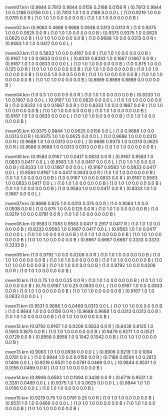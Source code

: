 
inven01.krn
 (0.9844 0.7813 0.9844 0.0156 0.2188 0.0156 R )
 (0.7813 0.9844 1.0 0.2188 0.0156 0.0 L )
 (0.7813 1.0 1.0 0.2188 0.0 0.0 L )
 (1.0 0.9219 1.0 0.0 0.0781 0.0 R )
 (1.0 1.0 1.0 0.0 0.0 0.0 B )
 (1.0 1.0 1.0 0.0 0.0 0.0 B )
 
inven02.krn
 (0.9063 0.4688 0.9688 0.0938 0.5313 0.0313 R )
 (1.0 0.9375 1.0 0.0 0.0625 0.0 R )
 (1.0 1.0 1.0 0.0 0.0 0.0 B )
 (0.9375 0.9375 1.0 0.0625 0.0625 0.0 B )
 (1.0 1.0 1.0 0.0 0.0 0.0 B )
 (1.0 0.9688 1.0 0.0 0.0313 0.0 R )
 (0.9583 1.0 1.0 0.0417 0.0 0.0 L )
 
inven03.krn
 (1.0 0.5833 1.0 0.0 0.4167 0.0 R )
 (1.0 1.0 1.0 0.0 0.0 0.0 B )
 (0.9167 1.0 1.0 0.0833 0.0 0.0 L )
 (0.8333 0.8333 1.0 0.1667 0.1667 0.0 B )
 (0.9167 1.0 1.0 0.0833 0.0 0.0 L )
 (1.0 1.0 1.0 0.0 0.0 0.0 B )
 (1.0 0.875 1.0 0.0 0.125 0.0 R )
 (1.0 1.0 1.0 0.0 0.0 0.0 B )
 (1.0 1.0 1.0 0.0 0.0 0.0 B )
 (1.0 1.0 1.0 0.0 0.0 0.0 B )
 (1.0 0.5 1.0 0.0 0.5 0.0 R )
 (1.0 1.0 1.0 0.0 0.0 0.0 B )
 (1.0 1.0 1.0 0.0 0.0 0.0 B )
 (1.0 1.0 1.0 0.0 0.0 0.0 B )
 (0.8889 0.8889 0.8889 0.0 0.0 0.0 B )
 
inven04.krn
 (1.0 0.5 1.0 0.0 0.5 0.0 R )
 (1.0 1.0 1.0 0.0 0.0 0.0 B )
 (0.8333 1.0 1.0 0.1667 0.0 0.0 L )
 (0.9167 1.0 1.0 0.0833 0.0 0.0 L )
 (1.0 1.0 1.0 0.0 0.0 0.0 B )
 (1.0 0.8333 1.0 0.0 0.1667 0.0 R )
 (1.0 0.8333 1.0 0.0 0.1667 0.0 R )
 (1.0 1.0 1.0 0.0 0.0 0.0 B )
 (1.0 1.0 1.0 0.0 0.0 0.0 B )
 (1.0 1.0 1.0 0.0 0.0 0.0 B )
 (0.9167 1.0 1.0 0.0833 0.0 0.0 L )
 (1.0 1.0 1.0 0.0 0.0 0.0 B )
 (1.0 1.0 1.0 0.0 0.0 0.0 B )
 
inven05.krn
 (0.9375 0.9844 1.0 0.0625 0.0156 0.0 L )
 (1.0 0.9688 1.0 0.0 0.0313 0.0 R )
 (0.9375 1.0 1.0 0.0625 0.0 0.0 L )
 (1.0 0.9688 1.0 0.0 0.0313 0.0 R )
 (0.9688 1.0 1.0 0.0313 0.0 0.0 L )
 (0.9688 0.9375 1.0 0.0313 0.0625 0.0 R )
 (0.9688 0.9688 1.0 0.0313 0.0313 0.0 B )
 (1.0 1.0 1.0 0.0 0.0 0.0 B )
 
inven06.krn
 (0.9583 0.9167 1.0 0.0417 0.0833 0.0 R )
 (0.9167 0.9583 1.0 0.0833 0.0417 0.0 L )
 (0.9583 1.0 1.0 0.0417 0.0 0.0 L )
 (1.0 1.0 1.0 0.0 0.0 0.0 B )
 (0.8333 1.0 1.0 0.1667 0.0 0.0 L )
 (0.9167 0.9583 1.0 0.0833 0.0417 0.0 L )
 (0.9583 0.9167 1.0 0.0417 0.0833 0.0 R )
 (1.0 1.0 1.0 0.0 0.0 0.0 B )
 (1.0 1.0 1.0 0.0 0.0 0.0 B )
 (1.0 0.9167 1.0 0.0 0.0833 0.0 R )
 (0.9167 0.9583 1.0 0.0833 0.0417 0.0 L )
 (1.0 1.0 1.0 0.0 0.0 0.0 B )
 (1.0 1.0 1.0 0.0 0.0 0.0 B )
 (1.0 1.0 1.0 0.0 0.0 0.0 B )
 (1.0 0.9583 1.0 0.0 0.0417 0.0 R )
 (0.8333 1.0 1.0 0.1667 0.0 0.0 L )
 
inven07.krn
 (0.9688 0.625 1.0 0.0313 0.375 0.0 R )
 (1.0 0.9063 1.0 0.0 0.0938 0.0 R )
 (1.0 0.875 1.0 0.0 0.125 0.0 R )
 (1.0 1.0 1.0 0.0 0.0 0.0 B )
 (1.0 0.9219 1.0 0.0 0.0781 0.0 R )
 (1.0 1.0 1.0 0.0 0.0 0.0 B )
 
inven08.krn
 (0.9583 0.7083 0.9583 0.0417 0.2917 0.0417 R )
 (1.0 1.0 1.0 0.0 0.0 0.0 B )
 (0.8333 0.9583 1.0 0.1667 0.0417 0.0 L )
 (0.9583 1.0 1.0 0.0417 0.0 0.0 L )
 (1.0 1.0 1.0 0.0 0.0 0.0 B )
 (1.0 1.0 1.0 0.0 0.0 0.0 B )
 (1.0 1.0 1.0 0.0 0.0 0.0 B )
 (1.0 1.0 1.0 0.0 0.0 0.0 B )
 (0.6667 0.6667 0.6667 0.3333 0.3333 0.3333 B )
 
inven09.krn
 (1.0 0.9792 1.0 0.0 0.0208 0.0 R )
 (1.0 1.0 1.0 0.0 0.0 0.0 B )
 (1.0 1.0 1.0 0.0 0.0 0.0 B )
 (1.0 1.0 1.0 0.0 0.0 0.0 B )
 (1.0 1.0 1.0 0.0 0.0 0.0 B )
 (1.0 1.0 1.0 0.0 0.0 0.0 B )
 (1.0 1.0 1.0 0.0 0.0 0.0 B )
 (1.0 0.9792 1.0 0.0 0.0208 0.0 R )
 (1.0 1.0 1.0 0.0 0.0 0.0 B )
 
inven10.krn
 (1.0 0.75 1.0 0.0 0.25 0.0 R )
 (1.0 1.0 1.0 0.0 0.0 0.0 B )
 (1.0 1.0 1.0 0.0 0.0 0.0 B )
 (0.75 0.9167 1.0 0.25 0.0833 0.0 L )
 (1.0 0.9167 1.0 0.0 0.0833 0.0 R )
 (1.0 1.0 1.0 0.0 0.0 0.0 B )
 (1.0 1.0 1.0 0.0 0.0 0.0 B )
 (0.9167 1.0 1.0 0.0833 0.0 0.0 L )
 
inven11.krn
 (0.9531 0.9688 1.0 0.0469 0.0313 0.0 L )
 (1.0 1.0 1.0 0.0 0.0 0.0 B )
 (1.0 0.9844 1.0 0.0 0.0156 0.0 R )
 (0.9688 0.9688 1.0 0.0313 0.0313 0.0 B )
 (1.0 1.0 1.0 0.0 0.0 0.0 B )
 (1.0 1.0 1.0 0.0 0.0 0.0 B )
 
inven12.krn
 (0.9792 0.9167 1.0 0.0208 0.0833 0.0 R )
 (0.8438 0.8125 1.0 0.1563 0.1875 0.0 R )
 (1.0 1.0 1.0 0.0 0.0 0.0 B )
 (0.9479 0.9271 1.0 0.0521 0.0729 0.0 R )
 (0.8958 0.8958 1.0 0.1042 0.1042 0.0 B )
 (1.0 1.0 1.0 0.0 0.0 0.0 B )
 
inven13.krn
 (0.9063 1.0 1.0 0.0938 0.0 0.0 L )
 (0.8906 0.9219 1.0 0.1094 0.0781 0.0 L )
 (1.0 0.9844 1.0 0.0 0.0156 0.0 R )
 (0.7188 0.8594 1.0 0.2813 0.1406 0.0 L )
 (0.9219 0.9531 1.0 0.0781 0.0469 0.0 L )
 (0.9844 0.9531 1.0 0.0156 0.0469 0.0 R )
 (1.0 1.0 1.0 0.0 0.0 0.0 B )
 
inven14.krn
 (0.8906 0.6563 1.0 0.1094 0.3438 0.0 R )
 (0.6719 0.9531 1.0 0.3281 0.0469 0.0 L )
 (0.9375 1.0 1.0 0.0625 0.0 0.0 L )
 (0.9844 1.0 1.0 0.0156 0.0 0.0 L )
 (1.0 1.0 1.0 0.0 0.0 0.0 B )
 
inven15.krn
 (0.9219 0.75 1.0 0.0781 0.25 0.0 R )
 (1.0 1.0 1.0 0.0 0.0 0.0 B )
 (0.9531 1.0 1.0 0.0469 0.0 0.0 L )
 (1.0 1.0 1.0 0.0 0.0 0.0 B )
 (1.0 1.0 1.0 0.0 0.0 0.0 B )
 (1.0 1.0 1.0 0.0 0.0 0.0 B )
 
